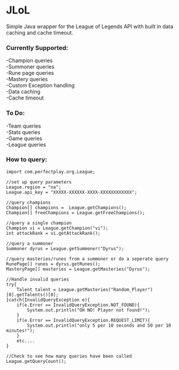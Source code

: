 JLoL
====

Simple Java wrapper for the League of Legends API with built in data caching and cache timeout.

### Currently Supported:  
-Champion queries  
-Summoner queries  
-Rune page queries  
-Mastery queries  
-Custom Exception handling  
-Data caching  
-Cache timeout  

### To Do:  
-Team queries  
-Stats queries  
-Game queries  
-League queries  

### How to query:

	import com.perfectplay.org.League;

	//set up query parameters
	League.region = "na";
	League.api_key = "XXXXX-XXXXXX-XXXX-XXXXXXXXXXXX";
	
	//query champions
	Champion[] champions =  League.getChampions();
	Champion[] freeChampions = League.getFreeChampions();
	
	//query a single champion
	Champion vi = League.getChampion("vi");
	int attackRank = vi.getAttackRank();
	
	//query a summoner
	Summoner dyrus = League.getSummoner("Dyrus");
	
	//query masteries/runes from a summoner or do a seperate query 
	RunePage[] runes = dyrus.getRunes();
	MasteryPage[] masteries = League.getMasteries("Dyrus");
	
	//Handle invalid queries
	try{
		Talent talent = League.getMasteries("Random_Player")[0].getTalents()[0];
	}catch(InvalidQueryException e){
		if(e.Error == InvalidQueryException.NOT_FOUND){
			System.out.println("OH NO! Player not found!");
		}
		if(e.Error == InvalidQueryException.REQUEST_LIMIT){
			System.out.println("only 5 per 10 seconds and 50 per 10 minutes!");
		}
		etc....
	}
	
	//Check to see how many queries have been called
	League.getQueryCount();


